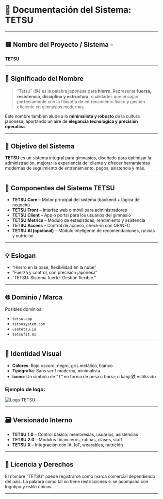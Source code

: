 # 🧾 Documentación del Sistema: TETSU

---

## 🟥 Nombre del Proyecto / Sistema - 

**TETSU**

---

## 🧭 Significado del Nombre

> “Tetsu” (鉄) es la palabra japonesa para **hierro**. Representa **fuerza, resistencia, disciplina y estructura**, cualidades que encajan perfectamente con la filosofía de entrenamiento físico y gestión eficiente en gimnasios modernos.

Este nombre también alude a lo **minimalista y robusto** de la cultura japonesa, aportando un aire de **elegancia tecnológica y precisión operativa**.

---

## 🎯 Objetivo del Sistema

**TETSU** es un sistema integral para gimnasios, diseñado para optimizar la administración, mejorar la experiencia del cliente y ofrecer herramientas modernas de seguimiento de entrenamiento, pagos, asistencia y más.

---

## 🧩 Componentes del Sistema TETSU

- **TETSU Core** – Motor principal del sistema (backend + lógica de negocio)
- **TETSU Front** – Interfaz web o móvil para administradores
- **TETSU Client** – App o portal para los usuarios del gimnasio
- **TETSU Metrics** – Módulo de estadísticas, rendimiento y asistencia
- **TETSU Access** – Control de acceso, check-in con QR/NFC
- **TETSU AI (opcional)** – Módulo inteligente de recomendaciones, rutinas y nutrición

---

## 💡 Eslogan

- “Hierro en la base, flexibilidad en la nube”
- “Fuerza y control, con precisión japonesa”
- “TETSU: Sistema fuerte. Gestión flexible.”

---

## 🌐 Dominio / Marca

Posibles dominios:
- `tetsu.app`
- `tetsusystem.com`
- `usetetsu.io`
- `tetsufit.mx`

---

## 🎨 Identidad Visual

- **Colores**: Rojo oscuro, negro, gris metálico, blanco
- **Tipografía**: Sans serif moderna, minimalista
- **Ícono**: Un símbolo de “T” en forma de pesa o barra; o kanji 鉄 estilizado

### Ejemplo de logo:

![Logo TETSU](./A_logo_design_in_the_digital_medium_features_the_b.png)

---

## 🗃️ Versionado Interno

- **TETSU 1.0** – Control básico: membresías, usuarios, asistencias
- **TETSU 2.0** – Módulos financieros, rutinas, clases, staff
- **TETSU X** – Integración con IA, IoT, wearables, nutrición

---

## 📄 Licencia y Derechos

El nombre “TETSU” puede registrarse como marca comercial dependiendo del país. La palabra como tal no tiene restricciones si se acompaña con logotipo y estilo únicos.

---
